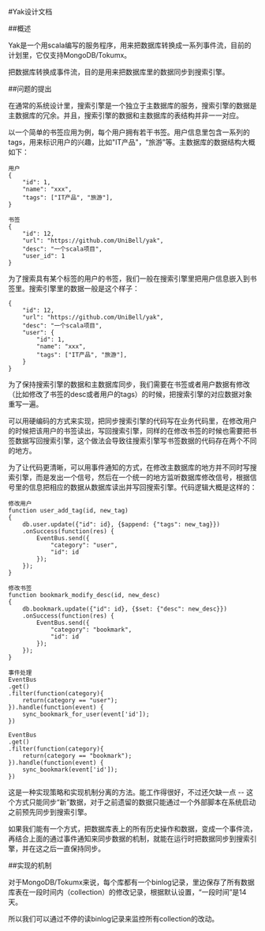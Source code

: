 #Yak设计文档

##概述

Yak是一个用scala编写的服务程序，用来把数据库转换成一系列事件流，目前的计划里，它仅支持MongoDB/Tokumx。

把数据库转换成事件流，目的是用来把数据库里的数据同步到搜索引擎。

##问题的提出

在通常的系统设计里，搜索引擎是一个独立于主数据库的服务，搜索引擎的数据是主数据库的冗余。并且，搜索引擎的数据和主数据库的表结构并非一一对应。

以一个简单的书签应用为例，每个用户拥有若干书签。用户信息里包含一系列的tags，用来标识用户的兴趣，比如"IT产品"，“旅游”等。主数据库的数据结构大概如下：
	
	用户
	{
		"id": 1,
		"name": "xxx",
		"tags": ["IT产品", "旅游"],
	}
	
	书签
	{
		"id": 12,
		"url": "https://github.com/UniBell/yak",
		"desc": "一个scala项目",
		"user_id": 1
	}

为了搜索具有某个标签的用户的书签，我们一般在搜索引擎里把用户信息嵌入到书签里。搜索引擎里的数据一般是这个样子：

	{
		"id": 12,
		"url": "https://github.com/UniBell/yak",
		"desc": "一个scala项目",
		"user": {
			"id": 1,
			"name": "xxx",
			"tags": ["IT产品", "旅游"],
		}
	}
	
为了保持搜索引擎的数据和主数据库同步，我们需要在书签或者用户数据有修改（比如修改了书签的desc或者用户的tags）的时候，把搜索引擎的对应数据对象重写一遍。

可以用硬编码的方式来实现，把同步搜索引擎的代码写在业务代码里，在修改用户的时候把该用户的书签读出，写回搜索引擎，同样的在修改书签的时候也需要把书签数据写回搜索引擎，这个做法会导致往搜索引擎写书签数据的代码存在两个不同的地方。

为了让代码更清晰，可以用事件通知的方式，在修改主数据库的地方并不同时写搜索引擎，而是发出一个信号，然后在一个统一的地方监听数据库修改信号，根据信号里的信息把相应的数据从数据库读出并写回搜索引擎。代码逻辑大概是这样的：

	修改用户
	function user_add_tag(id, new_tag) 
	{
		db.user.update({"id": id}, {$append: {"tags": new_tag}})
		.onSuccess(function(res) {
			EventBus.send({
				"category": "user",
				"id": id
			});
		});
	}
	
	修改书签
	function bookmark_modify_desc(id, new_desc) 
	{
		db.bookmark.update({"id": id}, {$set: {"desc": new_desc}})
		.onSuccess(function(res) {
			EventBus.send({
				"category": "bookmark",
				"id": id
			});
		});
	}
	
	事件处理
	EventBus
	.get()
	.filter(function(category){
		return(category == "user");
	}).handle(function(event) {
		sync_bookmark_for_user(event['id']);
	})
	
	EventBus
	.get()
	.filter(function(category){
		return(category == "bookmark");
	}).handle(function(event) {
		sync_bookmark(event['id']);
	})
	
这是一种实现策略和实现机制分离的方法。能工作得很好，不过还欠缺一点 -- 这个方式只能同步“新”数据，对于之前遗留的数据只能通过一个外部脚本在系统启动之前预先同步到搜索引擎。

如果我们能有一个方式，把数据库表上的所有历史操作和数据，变成一个事件流，再结合上面的通过事件通知来同步数据的机制，就能在运行时把数据同步到搜索引擎，并在这之后一直保持同步。

##实现的机制

对于MongoDB/Tokumx来说，每个库都有一个binlog记录，里边保存了所有数据库表在一段时间内（collection）的修改记录，根据默认设置，“一段时间”是14天。

所以我们可以通过不停的读binlog记录来监控所有collection的改动。

